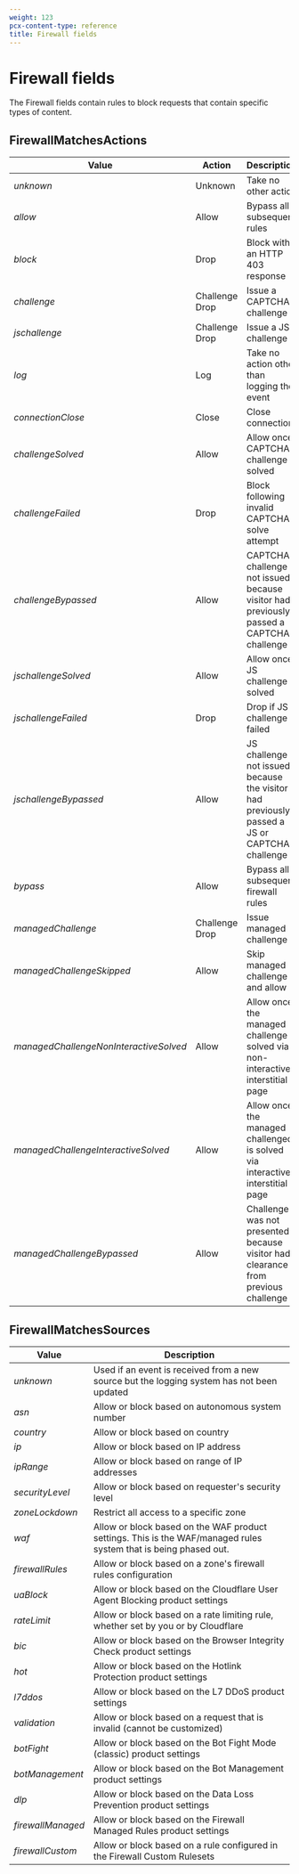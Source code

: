 ```yaml
---
weight: 123
pcx-content-type: reference
title: Firewall fields
---
```


# Firewall fields

The Firewall fields contain rules to block requests that contain specific types of content.

## FirewallMatchesActions

<TableWrap>

| Value                                         | Action         | Description                                                                                 |
| --------------------------------------------- | -------------- | ------------------------------------------------------------------------------------------- |
| <em>unknown</em>                              | Unknown        | Take no other action                                                                        |
| <em>allow</em>                                | Allow          | Bypass all subsequent rules                                                                 |
| <em>block</em>                                | Drop           | Block with an HTTP 403 response                                                             |
| <em>challenge</em>                            | Challenge Drop | Issue a CAPTCHA challenge                                                                   |
| <em>jschallenge</em>                          | Challenge Drop | Issue a JS challenge                                                                        |
| <em>log</em>                                  | Log            | Take no action other than logging the event                                                 |
| <em>connectionClose</em>                      | Close          | Close connection                                                                            |
| <em>challengeSolved</em>                      | Allow          | Allow once CAPTCHA challenge solved                                                         |
| <em>challengeFailed</em>                      | Drop           | Block following invalid CAPTCHA solve attempt                                               |
| <em>challengeBypassed</em>                    | Allow          | CAPTCHA challenge not issued because visitor had previously passed a CAPTCHA challenge      |
| <em>jschallengeSolved</em>                    | Allow          | Allow once JS challenge solved                                                              |
| <em>jschallengeFailed</em>                    | Drop           | Drop if JS challenge failed                                                                 |
| <em>jschallengeBypassed</em>                  | Allow          | JS challenge not issued because the visitor had previously passed a JS or CAPTCHA challenge |
| <em>bypass</em>                               | Allow          | Bypass all subsequent firewall rules                                                        |
| <em>managedChallenge</em>                     | Challenge Drop | Issue managed challenge                                                                     |
| <em>managedChallengeSkipped</em>              | Allow          | Skip managed challenge and allow                                                            |
| <em>managedChallengeNonInteractiveSolved</em> | Allow          | Allow once the managed challenge is solved via non-interactive interstitial page            |
| <em>managedChallengeInteractiveSolved</em>    | Allow          | Allow once the managed challenged is solved via interactive interstitial page               |
| <em>managedChallengeBypassed</em>             | Allow          | Challenge was not presented because visitor had clearance from previous challenge           |

</TableWrap>

## FirewallMatchesSources

<TableWrap>

| Value                    | Description                                                                                                      |
| ------------------------ | ---------------------------------------------------------------------------------------------------------------- |
| <em>unknown</em>         | Used if an event is received from a new source but the logging system has not been updated                       |
| <em>asn</em>             | Allow or block based on autonomous system number                                                                 |
| <em>country</em>         | Allow or block based on country                                                                                  |
| <em>ip</em>              | Allow or block based on IP address                                                                               |
| <em>ipRange</em>         | Allow or block based on range of IP addresses                                                                    |
| <em>securityLevel</em>   | Allow or block based on requester's security level                                                               |
| <em>zoneLockdown</em>    | Restrict all access to a specific zone                                                                           |
| <em>waf</em>             | Allow or block based on the WAF product settings. This is the WAF/managed rules system that is being phased out. |
| <em>firewallRules</em>   | Allow or block based on a zone's firewall rules configuration                                                    |
| <em>uaBlock</em>         | Allow or block based on the Cloudflare User Agent Blocking product settings                                      |
| <em>rateLimit</em>       | Allow or block based on a rate limiting rule, whether set by you or by Cloudflare                                |
| <em>bic</em>             | Allow or block based on the Browser Integrity Check product settings                                             |
| <em>hot</em>             | Allow or block based on the Hotlink Protection product settings                                                  |
| <em>l7ddos</em>          | Allow or block based on the L7 DDoS product settings                                                             |
| <em>validation</em>      | Allow or block based on a request that is invalid (cannot be customized)                                         |
| <em>botFight</em>        | Allow or block based on the Bot Fight Mode (classic) product settings                                            |
| <em>botManagement</em>   | Allow or block based on the Bot Management product settings                                                      |
| <em>dlp</em>             | Allow or block based on the Data Loss Prevention product settings                                                |
| <em>firewallManaged</em> | Allow or block based on the Firewall Managed Rules product settings                                              |
| <em>firewallCustom</em>  | Allow or block based on a rule configured in the Firewall Custom Rulesets                                        |

</TableWrap>
